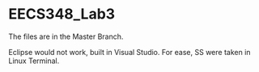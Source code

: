 # EECS348_Lab3

The files are in the Master Branch.

Eclipse would not work, built in Visual Studio.
For ease, SS were taken in Linux Terminal.
